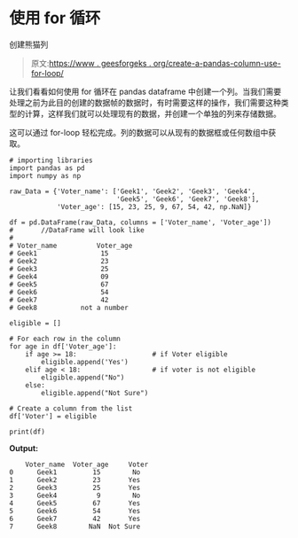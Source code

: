 # 使用 for 循环

创建熊猫列

> 原文:[https://www . geesforgeks . org/create-a-pandas-column-use-for-loop/](https://www.geeksforgeeks.org/create-a-pandas-column-using-for-loop/)

让我们看看如何使用 for 循环在 pandas dataframe 中创建一个列。当我们需要处理之前为此目的创建的数据帧的数据时，有时需要这样的操作，我们需要这种类型的计算，这样我们就可以处理现有的数据，并创建一个单独的列来存储数据。

这可以通过 for-loop 轻松完成。列的数据可以从现有的数据框或任何数组中获取。

```
# importing libraries
import pandas as pd
import numpy as np

raw_Data = {'Voter_name': ['Geek1', 'Geek2', 'Geek3', 'Geek4', 
                           'Geek5', 'Geek6', 'Geek7', 'Geek8'], 
            'Voter_age': [15, 23, 25, 9, 67, 54, 42, np.NaN]}

df = pd.DataFrame(raw_Data, columns = ['Voter_name', 'Voter_age'])
#       //DataFrame will look like
#
# Voter_name          Voter_age
# Geek1                15
# Geek2                23
# Geek3                25
# Geek4                09
# Geek5                67
# Geek6                54
# Geek7                42
# Geek8           not a number

eligible = []

# For each row in the column
for age in df['Voter_age']:       
    if age >= 18:                   # if Voter eligible
        eligible.append('Yes')
    elif age < 18:                  # if voter is not eligible
        eligible.append("No")
    else:
        eligible.append("Not Sure")

# Create a column from the list
df['Voter'] = eligible  

print(df)
```

**Output:**

```
    Voter_name  Voter_age     Voter
0      Geek1         15        No
1      Geek2         23       Yes
2      Geek3         25       Yes
3      Geek4          9        No
4      Geek5         67       Yes
5      Geek6         54       Yes
6      Geek7         42       Yes
7      Geek8        NaN  Not Sure

```